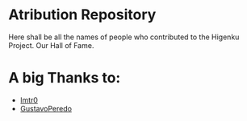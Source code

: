 # Atribution Repository
Here shall be all the names of people who contributed to the Higenku Project. Our Hall of Fame.

# A big Thanks to:
- [lmtr0](https://github.com/lmtr0)
- [GustavoPeredo](https://github.com/GustavoPeredo)
